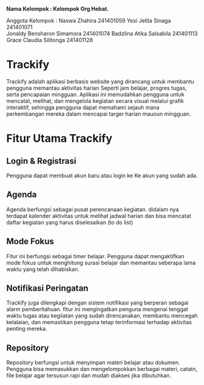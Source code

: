 **Nama Kelompok : Kelompok Org Hebat.**

Anggota Kelompok :
Naswa Zhahira	241401059
Yesi Jelita Sinaga	241401071	
Jonaldy Bensharon Simamora	241401074
Badzlina Atika Salsabila	241401113
Grace Claudia Silitonga	241401128

# Trackify
Trackify adalah aplikasi berbasis website yang dirancang untuk membantu pengguna memantau aktivitas harian
Seperti jam belajar, progres tugas, serta pencapaian mingguan.
Aplikasi ini memudahkan pengguna untuk mencatat, melihat, dan mengelola kegiatan secara visual melalui grafik interaktif, sehingga pengguna dapat memahami sejauh mana perkembangan mereka dalam mencapai targer harian mauoun mingguan.

# Fitur Utama Trackify
## Login & Registrasi 
Pengguna dapat membuat akun baru atau login ke Ke akun yang sudah ada.
## Agenda
Agenda berfungsi sebagai pusat perencanaan kegiatan.
didalam nya terdapat kalender aktivitas untuk melihat jadwal harian dan bisa mencatat daftar kegiatan yang harus diselesaikan (to do list)
## Mode Fokus
Fitur ini berfungsi sebagai timer belajar.
Pengguna dapat mengaktifkan mode fokus untuk menghitung surasi belajar dan memantau seberapa lama waktu yang telah dihabiskan.
## Notifikasi Peringatan
Trackify juga dilengkapi dengan sistem notifikasi yang berperan sebagai alarm pemberitahuan.
fitur ini mengingatkan penguna mengenai tenggat waktu tugas atau kegiiatan yang sudah direncanakan, membantu mencegah kelalaian, dan memastikan pengguna tetap terinformasi terhadap aktivitas penting mereka.
## Repository
Repository berfungsi untuk menyimpan materi belajar atau dokumen.
Pengguna bisa memasukkan dan mengelompokkan berbagai materi, catatn, file belajar agar tersusun rapi dan mudah diakses jika dibutuhkan.
